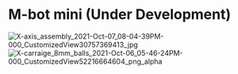 # M-bot mini (Under Development)
![X-axis_assembly_2021-Oct-07_08-04-39PM-000_CustomizedView30757369413_jpg](https://user-images.githubusercontent.com/92049824/136468782-f417a095-6b40-4460-a4c1-9be36b44661a.jpg)
![X-carraige_8mm_balls_2021-Oct-06_05-46-24PM-000_CustomizedView52216664604_png_alpha](https://user-images.githubusercontent.com/92049824/136258869-22cb2eaf-cc29-467d-a50f-8e5402f1c254.png)

